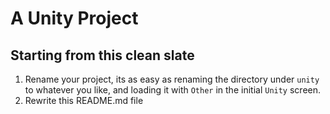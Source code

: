 # A Unity Project

## Starting from this clean slate

1. Rename your project, its as easy as renaming the directory under `unity` to whatever you like,
   and loading it with `Other` in the initial `Unity` screen.
2. Rewrite this README.md file
